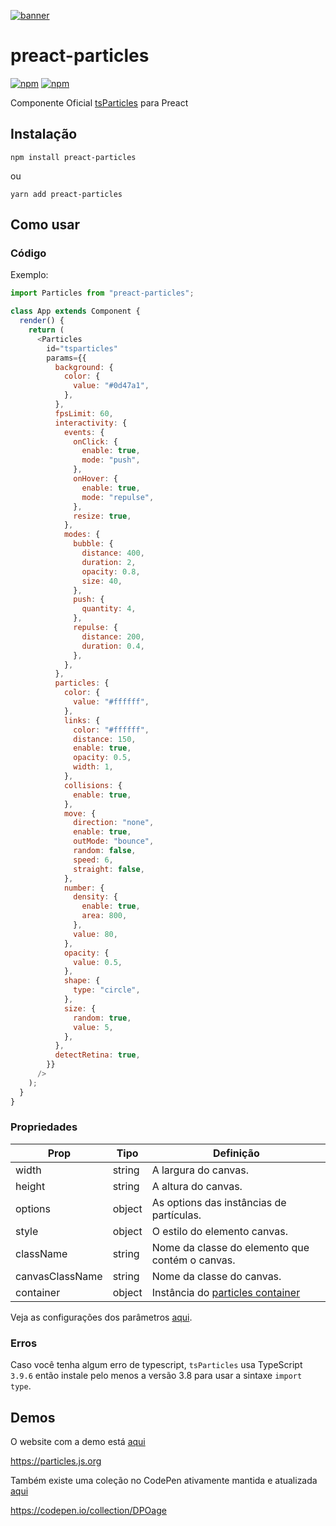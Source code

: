 [![banner](https://particles.js.org/images/banner3.png)](https://particles.js.org)

# preact-particles

[![npm](https://img.shields.io/npm/v/preact-particles)](https://www.npmjs.com/package/preact-particles) [![npm](https://img.shields.io/npm/dm/preact-particles)](https://www.npmjs.com/package/preact-particles)

Componente Oficial [tsParticles](https://github.com/matteobruni/tsparticles) para Preact

## Instalação

```shell
npm install preact-particles
```

ou

```shell
yarn add preact-particles
```

## Como usar

### Código

Exemplo:

```javascript
import Particles from "preact-particles";

class App extends Component {
  render() {
    return (
      <Particles
        id="tsparticles"
        params={{
          background: {
            color: {
              value: "#0d47a1",
            },
          },
          fpsLimit: 60,
          interactivity: {
            events: {
              onClick: {
                enable: true,
                mode: "push",
              },
              onHover: {
                enable: true,
                mode: "repulse",
              },
              resize: true,
            },
            modes: {
              bubble: {
                distance: 400,
                duration: 2,
                opacity: 0.8,
                size: 40,
              },
              push: {
                quantity: 4,
              },
              repulse: {
                distance: 200,
                duration: 0.4,
              },
            },
          },
          particles: {
            color: {
              value: "#ffffff",
            },
            links: {
              color: "#ffffff",
              distance: 150,
              enable: true,
              opacity: 0.5,
              width: 1,
            },
            collisions: {
              enable: true,
            },
            move: {
              direction: "none",
              enable: true,
              outMode: "bounce",
              random: false,
              speed: 6,
              straight: false,
            },
            number: {
              density: {
                enable: true,
                area: 800,
              },
              value: 80,
            },
            opacity: {
              value: 0.5,
            },
            shape: {
              type: "circle",
            },
            size: {
              random: true,
              value: 5,
            },
          },
          detectRetina: true,
        }}
      />
    );
  }
}
```

### Propriedades

| Prop            | Tipo   | Definição                                                                                                           |
| --------------- | ------ | -------------------------------------------------------------------------------------------------------------------- |
| width           | string | A largura do canvas.                                                                                             |
| height          | string | A altura do canvas.                                                                                            |
| options         | object | As options das instâncias de partículas.                                                                               |
| style           | object | O estilo do elemento canvas.                                                                                     |
| className       | string | Nome da classe do elemento que contém o canvas.                                                                                |
| canvasClassName | string | Nome da classe do canvas.                                                                                        |
| container       | object | Instância do [particles container](https://particles.js.org/docs/modules/_core_container_.html) |

Veja as configurações dos parâmetros [aqui](https://particles.js.org).

### Erros

Caso você tenha algum erro de typescript, `tsParticles` usa TypeScript `3.9.6` então instale pelo menos a versão 3.8 para usar a sintaxe `import type`.

## Demos

O website com a demo está [aqui](https://particles.js.org)

<https://particles.js.org>

Também existe uma coleção no CodePen ativamente mantida e atualizada [aqui](https://codepen.io/collection/DPOage)

<https://codepen.io/collection/DPOage>
